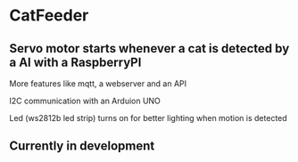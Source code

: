 # CatFeeder
## Servo motor starts whenever a cat is detected by a AI with a RaspberryPI
More features like mqtt, a webserver and an API

I2C communication with an Arduion UNO

Led (ws2812b led strip) turns on for better lighting when motion is detected

## Currently in development

